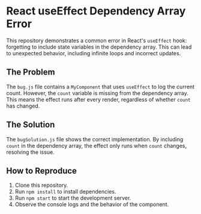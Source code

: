 # React useEffect Dependency Array Error

This repository demonstrates a common error in React's `useEffect` hook: forgetting to include state variables in the dependency array.  This can lead to unexpected behavior, including infinite loops and incorrect updates.

## The Problem

The `bug.js` file contains a `MyComponent` that uses `useEffect` to log the current count. However, the `count` variable is missing from the dependency array. This means the effect runs after every render, regardless of whether `count` has changed.

## The Solution

The `bugSolution.js` file shows the correct implementation.  By including `count` in the dependency array, the effect only runs when `count` changes, resolving the issue.

## How to Reproduce

1. Clone this repository.
2. Run `npm install` to install dependencies.
3. Run `npm start` to start the development server.
4. Observe the console logs and the behavior of the component.